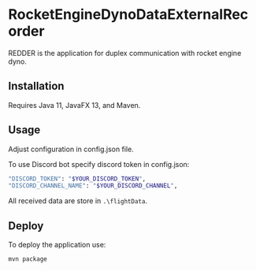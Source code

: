 # RocketEngineDynoDataExternalRecorder

REDDER is the application for duplex communication with rocket engine dyno.

## Installation
Requires Java 11, JavaFX 13, and Maven.

## Usage

Adjust configuration in config.json file.

To use Discord bot specify discord token in config.json:
```bash
"DISCORD_TOKEN": "$YOUR_DISCORD_TOKEN",
"DISCORD_CHANNEL_NAME": "$YOUR_DISCORD_CHANNEL",
```

All received data are store in ```.\flightData```.
## Deploy

To deploy the application use:
```bash
mvn package